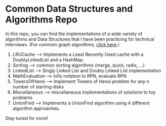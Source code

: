 # Common Data Structures and Algorithms Repo

In this repo, you can find the implementations of a wide variety of algorithms and Data Structures that I have been practicing for technical interviews.
(For common graph algorithms, [click here](https://github.com/velezjose/graph-algorithms).)

1. LRUCache –> Implements a Least Recently Used cache with a DoublyLinkedList and a HashMap.
2. Sorting –> common sorting algorithms (merge, quick, radix, ...)
3. LinkedList –> Singly Linked List and Doubly Linked List implementation
4. MathEvaluation –> infix notation to RPN, evaluate RPN
5. TowersOfHanoi –> Implement Towers of Hanoi problem for any n number of starting disks
6. Miscellaneous –> miscellaneous implementations of solutions to toy problems
7. UnionFind –> Implements a UnionFind algorithm using 4 different algorithm approaches.

Stay tuned for more!
